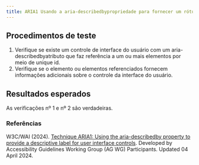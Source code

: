 ```yaml
---
title: ARIA1 Usando a aria-describedbypropriedade para fornecer um rótulo descritivo para controles da interface do usuário
---
```


## Procedimentos de teste

1. Verifique se existe um controle de interface do usuário com um aria-describedbyatributo que faz referência a um ou mais elementos por meio de unique id.
2. Verifique se o elemento ou elementos referenciados fornecem informações adicionais sobre o controle da interface do usuário.

## Resultados esperados
As verificações nº 1 e nº 2 são verdadeiras.

### Referências

W3C/WAI (2024). [Technique ARIA1: Using the aria-describedby property to provide a descriptive label for user interface controls](https://www.w3.org/WAI/WCAG22/Techniques/aria/ARIA1). Developed by Accessibility Guidelines Working Group (AG WG) Participants. Updated 04 April 2024.